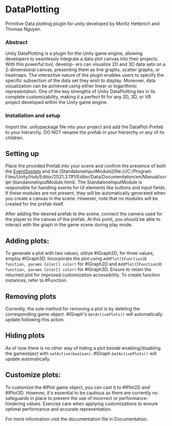 # DataPlotting
Primitive Data plotting plugin for unity developed by
Moritz Hetterich and Thomas Nguyen.

### Abstract
Unity DataPlotting is a plugin for the Unity game
engine, allowing developers to seamlessly integrate a data
plot canvas into their projects. With this powerful tool, develop-
ers can visualize 2D and 3D data sets on a 2-dimensional canvas,
presenting them as line graphs, scatter graphs, or heatmaps.
The interactive nature of the plugin enables users to specify
the specific subsection of the data set they wish to display.
Moreover, data visualization can be achieved using either linear
or logarithmic representation. One of the key strengths of Unity
DataPlotting lies in its complete customizability, making it a
perfect fit for any 2D, 3D, or VR project developed within the
Unity game engine.
### Installation and setup
Import the .unitypackage file into your project and add the DataPlot-Prefab to your hierarchy. DO NOT rename the prefab in your hierarchy or any of its children.
## Setting up
Place the provided Prefab into your scene and confirm the presence of both the [EventSystem](https://docs.unity3d.com/2021.3/Documentation/Manual/EventSystem.html) and the [StandaloneInputModule](file:///C:/Program Files/Unity/Hub/Editor/2021.3.11f1/Editor/Data/Documentation/en/Manual/script-StandaloneInputModule.html). The StandaloneInputModule is responsible for handling events for UI elements like buttons and input fields. If these modules are not present, they will be automatically generated when you create a canvas in the scene. However, note that no modules will be created for the prefab itself.

After adding the desired prefab to the scene, connect the camera used for the player to the canvas of the prefab. At this point, you should be able to interact with the graph in the game scene during play mode. 
## Adding plots:
To generate a plot with two values, utilize #IGraph2D; for three values, employ #IGraph3D. Incorporate the plot using `AddPlot(IFunction2D function, params Color[] color)` for #IGraph2D and `AddPlot(IFunction3D function, params Color[] color)` for #IGraph3D. Ensure to retain the returned plot for improved customization accessibility. To create function instances, refer to #Function.

## Removing plots
  
Currently, the sole method for removing a plot is by deleting the corresponding game object. #IGraph's `GetActivePlots()` will automatically update following this action.
## Hiding plots
As of now there is no other way of hiding a plot beside enabling/disabling the gameobject with `setActive(boolean)`. #IGraph `GetActivePlots()` will update automatically.
## Customize plots:
To customize the #IPlot game object, you can cast it to #IPlot2D and #IPlot3D. However, it's essential to be cautious as there are currently no safeguards in place to prevent the use of incorrect or performance-hindering values. Exercise care when applying customizations to ensure optimal performance and accurate representation.


For more information visit the documentation file in Documentation.